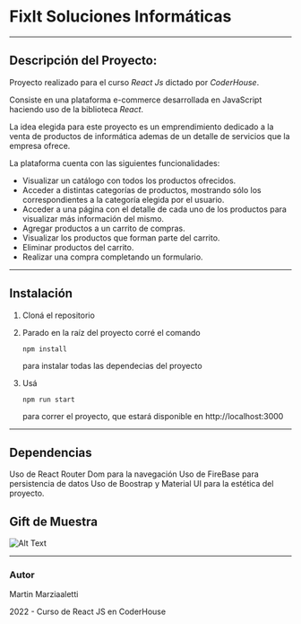 # FixIt Soluciones Informáticas
---
## Descripción del Proyecto:

Proyecto realizado para el curso *React Js* dictado por *CoderHouse*.

Consiste en una plataforma e-commerce desarrollada en JavaScript haciendo uso de la biblioteca *React*.

La idea elegida para este proyecto es un emprendimiento dedicado a la venta de productos de informática ademas de un detalle de servicios que la empresa ofrece.


La plataforma cuenta con las siguientes funcionalidades:
* Visualizar un catálogo con todos los productos ofrecidos.
* Acceder a distintas categorías de productos, mostrando sólo los correspondientes a la categoría elegida por el usuario.
* Acceder a una página con el detalle de cada uno de los productos para visualizar más información del mismo.
* Agregar productos a un carrito de compras.
* Visualizar los productos que forman parte del carrito.
* Eliminar productos del carrito.
* Realizar una compra completando un formulario.

---
## Instalación

1. Cloná el repositorio

2. Parado en la raíz del proyecto corré el comando 

   ```
   npm install
   ```

    para instalar todas las dependecias del proyecto

3. Usá 

   ```
   npm run start
   ```

    para correr el proyecto, que estará disponible en http://localhost:3000


---
## Dependencias

Uso de React Router Dom para la navegación
Uso de FireBase para persistencia de datos
Uso de Boostrap y Material UI para la estética del proyecto.

## Gift de Muestra

![Alt Text](/src/assets/EosGift.gif)


---
### Autor

Martin Marziaaletti

2022 - Curso de React JS en CoderHouse